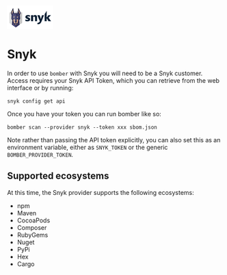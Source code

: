 ![](../../img/providers/snyk.png)

# Snyk

In order to use `bomber` with Snyk you will need to be a Snyk customer. Access requires your Snyk API Token, which you can retrieve from the web interface or by running: 

```
snyk config get api
```

Once you have your token you can run bomber like so: 

```
bomber scan --provider snyk --token xxx sbom.json
```

Note rather than passing the API token explicitly, you can also set this as an environment variable, either as `SNYK_TOKEN` or the generic `BOMBER_PROVIDER_TOKEN`.


## Supported ecosystems

At this time, the Snyk provider supports the following ecosystems:

* npm
* Maven
* CocoaPods
* Composer
* RubyGems
* Nuget
* PyPi
* Hex
* Cargo
